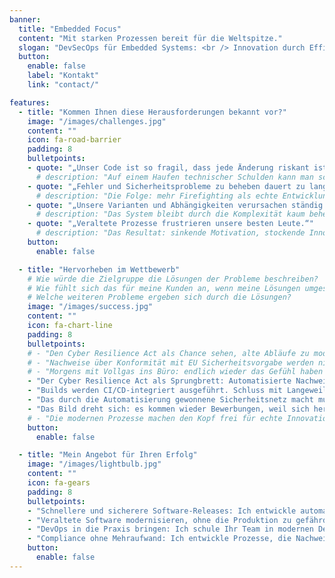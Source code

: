 ```yaml
---
banner:
  title: "Embedded Focus"
  content: "Mit starken Prozessen bereit für die Weltspitze."
  slogan: "DevSecOps für Embedded Systems: <br /> Innovation durch Effizienz"
  button:
    enable: false
    label: "Kontakt"
    link: "contact/"

features:
  - title: "Kommen Ihnen diese Herausforderungen bekannt vor?"
    image: "/images/challenges.jpg"
    content: ""
    icon: fa-road-barrier
    padding: 8
    bulletpoints:
    - quote: "„Unser Code ist so fragil, dass jede Änderung riskant ist.“"
      # description: "Auf einem Haufen technischer Schulden kann man schwer innovativ sein."
    - quote: "„Fehler und Sicherheitsprobleme zu beheben dauert zu lange.“"
      # description: "Die Folge: mehr Firefighting als echte Entwicklung."
    - quote: "„Unsere Varianten und Abhängigkeiten verursachen ständig Probleme.“"
      # description: "Das System bleibt durch die Komplexität kaum beherrschbar."
    - quote: "„Veraltete Prozesse frustrieren unsere besten Leute.“"
      # description: "Das Resultat: sinkende Motivation, stockende Innovation, steigender Wettbewerbsdruck."
    button:
      enable: false

  - title: "Hervorheben im Wettbewerb"
    # Wie würde die Zielgruppe die Lösungen der Probleme beschreiben?
    # Wie fühlt sich das für meine Kunden an, wenn meine Lösungen umgesetzt sind?
    # Welche weiteren Probleme ergeben sich durch die Lösungen?
    image: "/images/success.jpg"
    content: ""
    icon: fa-chart-line
    padding: 8
    bulletpoints:
    # - "Den Cyber Resilience Act als Chance sehen, alte Abläufe zu modernisieren. Nicht nur Nachweise werden automatisch generiert, auch Produkterstellungsprozesse laufen schneller und schaffen Raum für Innovation."
    # - "Nachweise über Konformität mit EU Sicherheitsvorgabe werden nicht mehr händisch erstellt, sondern landen automatisch im Ticketsystem."
    # - "Morgens mit Vollgas ins Büro: endlich wieder das Gefühl haben bei der Produktentwicklung etwas bewirken zu können."
    - "Der Cyber Resilience Act als Sprungbrett: Automatisierte Nachweise, schnellere Prozesse – und endlich wieder Raum für echte Innovation."
    - "Builds werden CI/CD-integriert ausgeführt. Schluss mit Langeweile: endlich bleibt Zeit für abwechslungsreiche Tätigkeiten."
    - "Das durch die Automatisierung gewonnene Sicherheitsnetz macht mutig: Innovation fühlt sich nicht mehr riskant, sondern befreiend an."  #  – auch kühne Ideen werden sicher umgesetzt.
    - "Das Bild dreht sich: es kommen wieder Bewerbungen, weil sich herumgesprochen hat, wieviel Freude die Arbeit bereitet."
    # - "Die modernen Prozesse machen den Kopf frei für echte Innovation. Plötzlich sind Ideen nicht mehr ein Risiko, sondern ein Wettbewerbsvorteil."
    button:
      enable: false

  - title: "Mein Angebot für Ihren Erfolg"
    image: "/images/lightbulb.jpg"
    content: ""
    icon: fa-gears
    padding: 8
    bulletpoints:
    - "Schnellere und sicherere Software-Releases: Ich entwickle automatisierte CI/CD-Pipelines, die Build-, Test- und Deployment-Prozesse beschleunigen, damit Ihr Team nicht stundenlang auf Produkt-Builds warten muss und neue Features zuverlässig ausgerollt werden können."
    - "Veraltete Software modernisieren, ohne die Produktion zu gefährden: Ich unterstütze Unternehmen dabei, Legacy-Code mit modernen Technologien wie Containerisierung, Automatisierung oder durch den Einsatz neuer Programmiersprachen wie Rust zukunftssicher zu machen – ohne den Betrieb zu unterbrechen oder bestehende Schnittstellen zu gefährden."
    - "DevOps in die Praxis bringen: Ich schule Ihr Team in modernen DevOps-Methoden und sorge dafür, dass Automatisierung, Versionierung und Teststrategien reibungslos ineinandergreifen – damit niemand mehr auf manuelle Deployments angewiesen ist."
    - "Compliance ohne Mehraufwand: Ich entwickle Prozesse, die Nachweise für IEC 62443, IEC 61508, IEC 26262 und den Cyber Resilience Act (CRA) automatisch generieren – keine manuelle Dokumentation mehr, sondern auditsichere Reports auf Knopfdruck."
    button:
      enable: false
---
```

